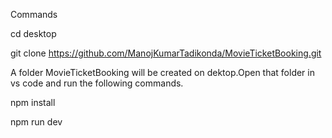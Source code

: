 Commands 

cd desktop

git clone https://github.com/ManojKumarTadikonda/MovieTicketBooking.git

A folder MovieTicketBooking will be created on dektop.Open that folder in vs code and run the following commands.

npm install

npm run dev
